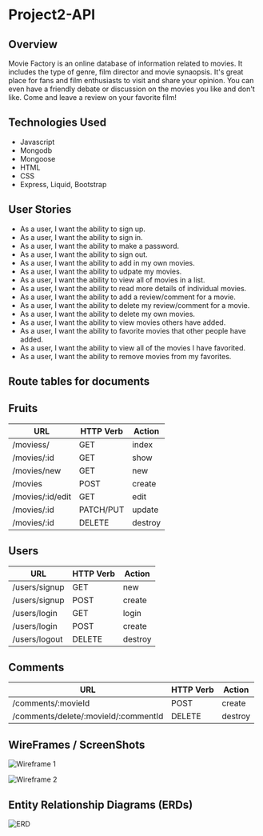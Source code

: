 # Project2-API

## Overview

Movie Factory is an online database of information related to movies. It includes the type of genre, film director and movie synaopsis. It's great place for fans and film enthusiasts to visit and share your opinion. You can even have a friendly debate or discussion on the movies you like and don't like. Come and leave a review on your favorite film!

## Technologies Used

  - Javascript
  - Mongodb
  - Mongoose
  - HTML
  - CSS
  - Express, Liquid, Bootstrap

## User Stories

  - As a user, I want the ability to sign up.
  - As a user, I want the ability to sign in. 
  - As a user, I want the ability to make a password. 
  - As a user, I want the ability to sign out. 
  - As a user, I want the ability to add in my own movies. 
  - As a user, I want the ability to udpate my movies. 
  - As a user, I want the ability to view all of movies in a list. 
  - As a user, I want the ability to read more details of individual movies.
  - As a user, I want the ability to add a review/comment for a movie.
  - As a user, I want the ability to delete my review/comment for a movie.
  - As a user, I want the ability to delete my own movies. 
  - As a user, I want the ability to view movies others have added. 
  - As a user, I want the ability to favorite movies that other people have added. 
  - As a user, I want the ability to view all of the movies I have favorited. 
  - As a user, I want the ability to remove movies from my favorites.
  
## Route tables for documents

## Fruits
| **URL**          | **HTTP Verb**|**Action**|
|------------------|--------------|----------|
| /moviess/        | GET          | index  
| /movies/:id      | GET          | show       
| /movies/new      | GET          | new   
| /movies          | POST         | create   
| /movies/:id/edit | GET          | edit       
| /movies/:id      | PATCH/PUT    | update    
| /movies/:id      | DELETE       | destroy 


## Users
| **URL**          | **HTTP Verb**|**Action**|
|------------------|--------------|----------|
| /users/signup    | GET          | new  
| /users/signup    | POST         | create  
| /users/login     | GET          | login 
| /users/login     | POST         | create      
| /users/logout    | DELETE       | destroy   


## Comments
| **URL**                                   | **HTTP Verb**  |**Action**|
|-------------------------------------------|----------------|----------|
| /comments/:movieId                        | POST           | create  
| /comments/delete/:movieId/:commentId      | DELETE         | destroy       

  ## WireFrames / ScreenShots

![Wireframe 1](https://user-images.githubusercontent.com/112126759/213948838-5b72313c-06fa-45bb-b596-9cfeef99fb2d.png)

![Wireframe 2](https://user-images.githubusercontent.com/112126759/213948857-b6599938-6a33-43c7-bc68-74ec1d593f6d.png)


  ## Entity Relationship Diagrams (ERDs)

![ERD](https://user-images.githubusercontent.com/112126759/213948868-e5e4cafe-7fae-4784-bc6a-22e114241514.png)


